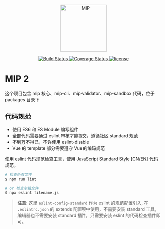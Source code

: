 <p align='center'>
    <a href="https://www.mipengine.org/">
        <img width="150" src="https://www.mipengine.org/static/img/mip_logo_3b722d7.png" title='MIP' alt='MIP'>
    </a>
</p>
<p align='center'>
    <a href='https://travis-ci.org/mipengine/mip2'>
        <img src='https://travis-ci.org/mipengine/mip2.svg?branch=master' title='Build Status' alt='Build Status'>
    </a>
    <a href='https://coveralls.io/github/mipengine/mip2'>
        <img src='https://coveralls.io/repos/github/mipengine/mip2/badge.svg?branch=master' title='Coverage Status' alt='Coverage Status' />
    </a>
    <a href='https://opensource.org/licenses/MIT'>
        <img src='https://img.shields.io/github/license/mipengine/mip2.svg'  title='license' alt='license'>
    </a>
</p>

# MIP 2

这个项目包含 mip 核心、mip-cli、mip-validator、mip-sandbox 代码，位于 packages 目录下

## 代码规范

- 使用 ES6 和 ES Module 编写组件
- 全部代码需要通过 eslint 审核才能提交，遵循社区 standard 规范
- 不到万不得已，不许使用 eslint-disable
- Vue 的 template 部分需要遵守 Vue 的编码规范

使用 [eslint](https://eslint.org/) 代码规范检查工具，使用 JavaScript Standard Style [[CN](https://standardjs.com/rules-zhcn.html)/[EN](https://standardjs.com/rules-en.html)] 代码规范。

```sh
# 检查所有文件
$ npm run lint

# or 检查单独文件
$ npx eslint filename.js
```

> **注意**: 这里 `eslint-config-standard` 作为 eslint 的规范配置引入, 在 `.eslintrc.json` 的 extends 配置项中使用，不需要安装 standard 工具，编辑器也不需要安装 standard 插件，只需要安装 eslint 的代码检查插件即可。
